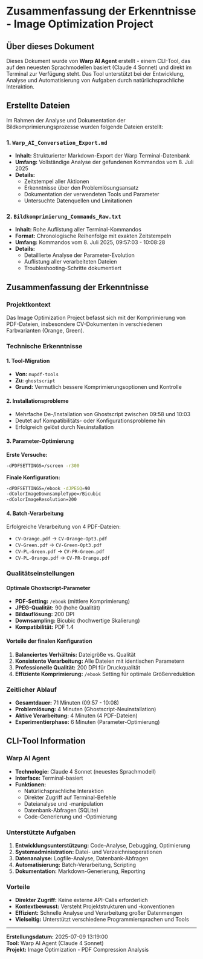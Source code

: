 # Zusammenfassung der Erkenntnisse - Image Optimization Project

## Über dieses Dokument

Dieses Dokument wurde von **Warp AI Agent** erstellt - einem CLI-Tool, das auf den neuesten Sprachmodellen basiert (Claude 4 Sonnet) und direkt im Terminal zur Verfügung steht. Das Tool unterstützt bei der Entwicklung, Analyse und Automatisierung von Aufgaben durch natürlichsprachliche Interaktion.

## Erstellte Dateien

Im Rahmen der Analyse und Dokumentation der Bildkomprimierungsprozesse wurden folgende Dateien erstellt:

### 1. `Warp_AI_Conversation_Export.md`
- **Inhalt:** Strukturierter Markdown-Export der Warp Terminal-Datenbank
- **Umfang:** Vollständige Analyse der gefundenen Kommandos vom 8. Juli 2025
- **Details:** 
  - Zeitstempel aller Aktionen
  - Erkenntnisse über den Problemlösungsansatz
  - Dokumentation der verwendeten Tools und Parameter
  - Untersuchte Datenquellen und Limitationen

### 2. `Bildkomprimierung_Commands_Raw.txt`
- **Inhalt:** Rohe Auflistung aller Terminal-Kommandos
- **Format:** Chronologische Reihenfolge mit exakten Zeitstempeln
- **Umfang:** Kommandos vom 8. Juli 2025, 09:57:03 - 10:08:28
- **Details:**
  - Detaillierte Analyse der Parameter-Evolution
  - Auflistung aller verarbeiteten Dateien
  - Troubleshooting-Schritte dokumentiert

## Zusammenfassung der Erkenntnisse

### Projektkontext
Das Image Optimization Project befasst sich mit der Komprimierung von PDF-Dateien, insbesondere CV-Dokumenten in verschiedenen Farbvarianten (Orange, Green).

### Technische Erkenntnisse

#### 1. Tool-Migration
- **Von:** `mupdf-tools` 
- **Zu:** `ghostscript`
- **Grund:** Vermutlich bessere Komprimierungsoptionen und Kontrolle

#### 2. Installationsprobleme
- Mehrfache De-/Installation von Ghostscript zwischen 09:58 und 10:03
- Deutet auf Kompatibilitäts- oder Konfigurationsprobleme hin
- Erfolgreich gelöst durch Neuinstallation

#### 3. Parameter-Optimierung
**Erste Versuche:**
```bash
-dPDFSETTINGS=/screen -r300
```

**Finale Konfiguration:**
```bash
-dPDFSETTINGS=/ebook -dJPEGQ=90
-dColorImageDownsampleType=/Bicubic
-dColorImageResolution=200
```

#### 4. Batch-Verarbeitung
Erfolgreiche Verarbeitung von 4 PDF-Dateien:
- `CV-Orange.pdf` → `CV-Orange-Opt3.pdf`
- `CV-Green.pdf` → `CV-Green-Opt3.pdf`
- `CV-PL-Green.pdf` → `CV-PR-Green.pdf`
- `CV-PL-Orange.pdf` → `CV-PR-Orange.pdf`

### Qualitätseinstellungen

#### Optimale Ghostscript-Parameter
- **PDF-Setting:** `/ebook` (mittlere Komprimierung)
- **JPEG-Qualität:** 90 (hohe Qualität)
- **Bildauflösung:** 200 DPI
- **Downsampling:** Bicubic (hochwertige Skalierung)
- **Kompatibilität:** PDF 1.4

#### Vorteile der finalen Konfiguration
1. **Balanciertes Verhältnis:** Dateigröße vs. Qualität
2. **Konsistente Verarbeitung:** Alle Dateien mit identischen Parametern
3. **Professionelle Qualität:** 200 DPI für Druckqualität
4. **Effiziente Komprimierung:** `/ebook` Setting für optimale Größenreduktion

### Zeitlicher Ablauf
- **Gesamtdauer:** 71 Minuten (09:57 - 10:08)
- **Problemlösung:** 4 Minuten (Ghostscript-Neuinstallation)
- **Aktive Verarbeitung:** 4 Minuten (4 PDF-Dateien)
- **Experimentierphase:** 6 Minuten (Parameter-Optimierung)

## CLI-Tool Information

### Warp AI Agent
- **Technologie:** Claude 4 Sonnet (neuestes Sprachmodell)
- **Interface:** Terminal-basiert
- **Funktionen:**
  - Natürlichsprachliche Interaktion
  - Direkter Zugriff auf Terminal-Befehle
  - Dateianalyse und -manipulation
  - Datenbank-Abfragen (SQLite)
  - Code-Generierung und -Optimierung

### Unterstützte Aufgaben
1. **Entwicklungsunterstützung:** Code-Analyse, Debugging, Optimierung
2. **Systemadministration:** Datei- und Verzeichnisoperationen
3. **Datenanalyse:** Logfile-Analyse, Datenbank-Abfragen
4. **Automatisierung:** Batch-Verarbeitung, Scripting
5. **Dokumentation:** Markdown-Generierung, Reporting

### Vorteile
- **Direkter Zugriff:** Keine externe API-Calls erforderlich
- **Kontextbewusst:** Versteht Projektstrukturen und -konventionen
- **Effizient:** Schnelle Analyse und Verarbeitung großer Datenmengen
- **Vielseitig:** Unterstützt verschiedene Programmiersprachen und Tools

---

**Erstellungsdatum:** 2025-07-09 13:19:00  
**Tool:** Warp AI Agent (Claude 4 Sonnet)  
**Projekt:** Image Optimization - PDF Compression Analysis
